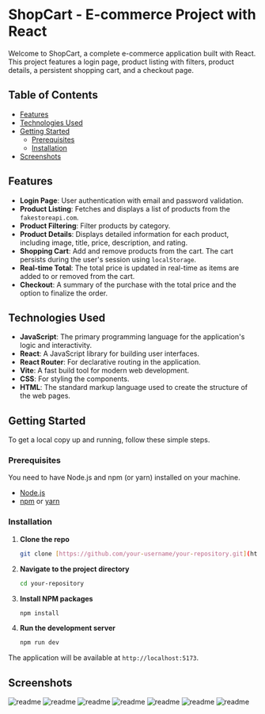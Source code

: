 # ShopCart - E-commerce Project with React

Welcome to ShopCart, a complete e-commerce application built with React. This project features a login page, product listing with filters, product details, a persistent shopping cart, and a checkout page.

## Table of Contents

- [Features](#features)
- [Technologies Used](#technologies-used)
- [Getting Started](#getting-started)
  - [Prerequisites](#prerequisites)
  - [Installation](#installation)
- [Screenshots](#screenshots)

## Features

-   **Login Page**: User authentication with email and password validation.
-   **Product Listing**: Fetches and displays a list of products from the `fakestoreapi.com`.
-   **Product Filtering**: Filter products by category.
-   **Product Details**: Displays detailed information for each product, including image, title, price, description, and rating.
-   **Shopping Cart**: Add and remove products from the cart. The cart persists during the user's session using `localStorage`.
-   **Real-time Total**: The total price is updated in real-time as items are added to or removed from the cart.
-   **Checkout**: A summary of the purchase with the total price and the option to finalize the order.

## Technologies Used

-   **JavaScript**: The primary programming language for the application's logic and interactivity. 
-   **React**: A JavaScript library for building user interfaces.
-   **React Router**: For declarative routing in the application.
-   **Vite**: A fast build tool for modern web development.
-   **CSS**: For styling the components.
-   **HTML**: The standard markup language used to create the structure of the web pages.

## Getting Started

To get a local copy up and running, follow these simple steps.

### Prerequisites

You need to have Node.js and npm (or yarn) installed on your machine.

-   [Node.js](https://nodejs.org/)
-   [npm](https://www.npmjs.com/get-npm) or [yarn](https://classic.yarnpkg.com/en/docs/install/)

### Installation

1.  **Clone the repo**
    ```sh
    git clone [https://github.com/your-username/your-repository.git](https://github.com/your-username/your-repository.git)
    ```
2.  **Navigate to the project directory**
    ```sh
    cd your-repository
    ```
3.  **Install NPM packages**
    ```sh
    npm install
    ```
4.  **Run the development server**
    ```sh
    npm run dev
    ```

The application will be available at `http://localhost:5173`.

## Screenshots

![readme](https://github.com/ecopque/shopcart_react/blob/main/prints/Screenshot%20from%202025-08-29%2019-18-50.png)
![readme](https://github.com/ecopque/shopcart_react/blob/main/prints/Screenshot%20from%202025-08-29%2019-18-59.png)
![readme](https://github.com/ecopque/shopcart_react/blob/main/prints/Screenshot%20from%202025-08-29%2019-19-07.png)
![readme](https://github.com/ecopque/shopcart_react/blob/main/prints/Screenshot%20from%202025-08-29%2019-18-18.png)
![readme](https://github.com/ecopque/shopcart_react/blob/main/prints/Screenshot%20from%202025-08-29%2019-18-28.png)
![readme](https://github.com/ecopque/shopcart_react/blob/main/prints/Screenshot%20from%202025-08-29%2019-18-34.png)
![readme](https://github.com/ecopque/shopcart_react/blob/main/prints/Screenshot%20from%202025-08-29%2019-18-40.png)

